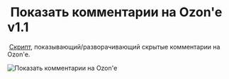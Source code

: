 # &nbsp;Показать комментарии на Ozon'e v1.1
&nbsp;[Скрипт](https://raw.githubusercontent.com/XX-J/Show-comments-on-Ozon/master/Show%20comments%20on%20Ozon.user.js), показывающий/разворачивающий скрытые комментарии на Ozon'e.

![Показать комментарии на Ozon'e](https://github.com/XX-J/Show-comments-on-Ozon/assets/17948007/0d767ce3-42d5-4226-b538-1e6730f06365)
